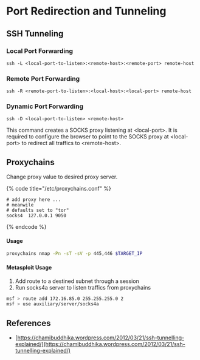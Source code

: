 # Port Redirection and Tunneling

## SSH Tunneling

### Local Port Forwarding

```text
ssh -L <local-port-to-listen>:<remote-host>:<remote-port> remote-host
```

### Remote Port Forwarding

```text
ssh -R <remote-port-to-listen>:<local-host>:<local-port> remote-host
```

### Dynamic Port Forwarding

```text
ssh -D <local-port-to-listen> <remote-host>
```

This command creates a SOCKS proxy listening at &lt;local-port&gt;. It is required to configure the browser to point to the SOCKS proxy at &lt;local-port&gt; to redirect all traffics to &lt;remote-host&gt;.

## Proxychains

Change proxy value to desired proxy server.

{% code title="/etc/proxychains.conf" %}
```text
# add proxy here ...
# meanwile
# defaults set to "tor"
socks4 	127.0.0.1 9050
```
{% endcode %}

#### Usage

```bash
proxychains nmap -Pn -sT -sV -p 445,446 $TARGET_IP
```

#### Metasploit Usage

1. Add route to a destined subnet through a session
2. Run socks4a server to listen traffics from proxychains

```bash
msf > route add 172.16.85.0 255.255.255.0 2
msf > use auxiliary/server/socks4a
```

## References

* [https://chamibuddhika.wordpress.com/2012/03/21/ssh-tunnelling-explained/](https://chamibuddhika.wordpress.com/2012/03/21/ssh-tunnelling-explained/)


